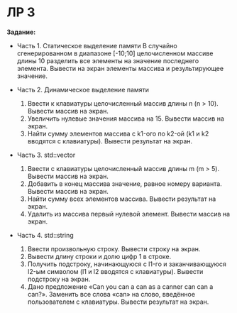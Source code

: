 # ЛР 3

**Задание:**

* Часть 1. Статическое выделение памяти
    В случайно сгенерированном в диапазоне [-10;10] целочисленном массиве длины 10 разделить все элементы на значение последнего элемента. Вывести на экран элементы массива и результирующее значение.

* Часть 2. Динамическое выделение памяти
    1. Ввести к клавиатуры целочисленный массив длины n (n > 10). Вывести массив на экран.
    2. Увеличить нулевые значения массива на 15. Вывести массив на экран.
    3. Найти сумму элементов массива с k1-ого по k2-ой (k1 и k2 вводятся с клавиатуры). Вывести результат на экран.

* Часть 3. std::vector
    1. Ввести с клавиатуры целочисленный массив длины m (m > 5). Вывести массив на экран.
    2. Добавить в конец массива значение, равное номеру варианта. Вывести массив на экран.
    3. Найти сумму всех элементов массива. Вывести результат на экран.
    4. Удалить из массива первый нулевой элемент. Вывести массив на экран.
* Часть 4. std::string
    1. Ввести произвольную строку. Вывести строку на экран.
    2. Вывести длину строки и долю цифр 1 в строке.
    3. Получить подстроку, начинающуюся с l1-го и заканчивающуюся l2-ым символом (l1 и l2 вводятся с клавиатуры). Вывести подстроку на экран.
    4. Дано предложение «Can you can a can as a canner can can a can?». Заменить все слова «can» на слово, введённое пользователем с клавиатуры. Вывести результат на экран.